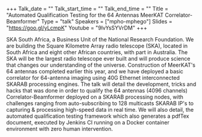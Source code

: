 +++
Talk_date = ""
Talk_start_time = ""
Talk_end_time = ""
Title = "Automated Qualification Testing for the 64 Antennas MeerKAT Correlator-Beamformer"
Type = "talk"
Speakers = ["mpho-mphego"]
Slides = "https://goo.gl/yLcmpK"
Youtube = "9lvYsSYVrDM"
+++

SKA South Africa, a Business Unit of the National Research Foundation. We are building the Square Kilometre Array radio telescope (SKA), located in South Africa and eight other African countries, with part in Australia. The SKA will be the largest radio telescope ever built and will produce science that changes our understanding of the universe. Construction of MeerKAT's 64 antennas completed earlier this year, and we have deployed a basic correlator for 64-antenna imaging using 40G Ethernet interconnected SKARAB processing engines. The talk will detail the development, tricks and hacks that was done in order to qualify the 64 antennas (4096 channels) Correlator-Beamformer deployed on a SKARAB processing nodes, with challenges ranging from auto-subscribing to 128 multicasts SKARAB IP's to capturing & processing high-speed data in real time. We will also detail, the automated qualification testing framework which also generates a pdfTex document, executed by Jenkins CI running on a Docker container environment with zero human intervention.
